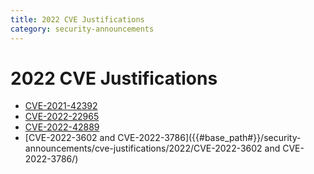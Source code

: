 ```yaml
---
title: 2022 CVE Justifications
category: security-announcements
---
```


# 2022 CVE Justifications

* [CVE-2021-42392]({{#base_path#}}/security-announcements/cve-justifications/2022/CVE-2021-42392/)
* [CVE-2022-22965]({{#base_path#}}/security-announcements/cve-justifications/2022/CVE-2022-22965/)
* [CVE-2022-42889]({{#base_path#}}/security-announcements/cve-justifications/2022/CVE-2022-42889/)
* [CVE-2022-3602 and CVE-2022-3786]({{#base_path#}}/security-announcements/cve-justifications/2022/CVE-2022-3602 and CVE-2022-3786/)
